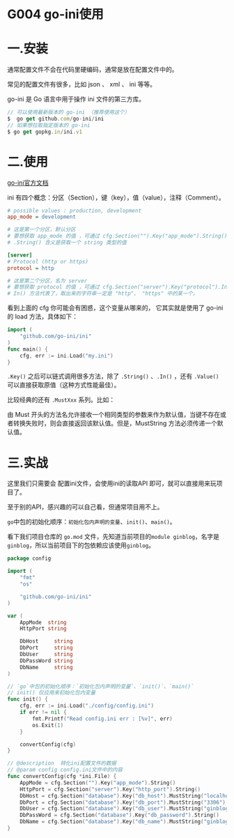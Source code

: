 # G004 go-ini使用

# 一.安装

通常配置文件不会在代码里硬编码，通常是放在配置文件中的。

常见的配置文件有很多，比如 json 、 xml 、 ini 等等。

go-ini 是 Go 语言中用于操作 ini 文件的第三方库。

```js
// 可以使用最新版本的 go-ini （推荐使用这个）
$  go get github.com/go-ini/ini
// 如果想拉取指定版本的 go-ini
$ go get gopkg.in/ini.v1
```

# 二.使用

[go-ini官方文档](https://ini.unknwon.cn/)

ini 有四个概念：分区（Section），键（key），值（value），注释（Comment）。

```ini
# possible values : production, development
app_mode = development

# 这是第一个分区，默认分区
# 要想获取 app_mode 的值 ，可通过 cfg.Section("").Key("app_mode").String()
# .String() 含义是获取一个 string 类型的值

[server]
# Protocol (http or https)
protocol = http

# 这是第二个分区，名为 server
# 要想获取 protocol 的值 ，可通过 cfg.Section("server").Key("protocol").In("http", []string{"http", "https"})
# In() 方法代表了，取出来的字符串一定是 "http"、 "https" 中的某一个。
```

看到上面的 cfg 你可能会有困惑，这个变量从哪来的， 它其实就是使用了 go-ini 的 load 方法，具体如下：

```go
import (
    "github.com/go-ini/ini"
)
func main() {
    cfg, err := ini.Load("my.ini")
}
```

`.Key()` 之后可以链式调用很多方法，除了 `.String()` 、`.In()` ，还有 `.Value()` 可以直接获取原值（这种方式性能最佳）。

比较经典的还有 `.MustXxx` 系列。比如：

由 Must 开头的方法名允许接收一个相同类型的参数来作为默认值，当键不存在或者转换失败时，则会直接返回该默认值。但是，MustString 方法必须传递一个默认值。

# 三.实战

这里我们只需要会 配置ini文件，会使用ini的读取API 即可，就可以直接用来玩项目了。

至于别的API，感兴趣的可以自己看，但通常项目用不上。

`go`中包的初始化顺序：`初始化包内声明的变量`、`init()`、`main()`。

看下我们项目仓库的 `go.mod` 文件，先知道当前项目的`module ginblog`，名字是`ginblog`，所以当前项目下的包依赖应该使用`ginblog`。

```go
package config

import (
    "fmt"
    "os"

    "github.com/go-ini/ini"
)

var (
	AppMode  string
	HttpPort string

	DbHost     string
	DbPort     string
	DbUser     string
	DbPassWord string
	DbName     string
)

// `go`中包的初始化顺序：`初始化包内声明的变量`、`init()`、`main()`
// init() 仅应用来初始化包内变量
func init() {
	cfg, err := ini.Load("./config/config.ini")
    if err != nil {
        fmt.Printf("Read config.ini err : [%v]", err)
        os.Exit(1)
    }

	convertConfig(cfg)
}

// @description  转化ini配置文件的数据
// @param config config.ini文件中的内容
func convertConfig(cfg *ini.File) {
	AppMode = cfg.Section("").Key("app_mode").String()
	HttpPort = cfg.Section("server").Key("http_port").String()
	DbHost = cfg.Section("database").Key("db_host").MustString("localhost")
	DbPort = cfg.Section("database").Key("db_port").MustString("3306")
	DbUser = cfg.Section("database").Key("db_user").MustString("ginblog")
	DbPassWord = cfg.Section("database").Key("db_password").String()
	DbName = cfg.Section("database").Key("db_name").MustString("ginblog")
}
```




